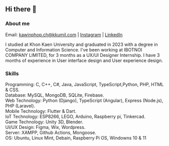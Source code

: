 ## Hi there 👋

### About me

Email: kawinphop.ch@kkumil.com | [Instagram](https://www.instagram.com/kawin101x/) | [LinkedIn](https://www.linkedin.com/in/kawin101/)

I studied at Khon Kaen University and graduated in 2023 with a degree in Computer and Information Science. I've been working at IBOTNOI COMPANY LIMITED, for 3 months as a UX/UI Designer Internship. I have 3 months of experience in User interface design and User experience design.

### Skills
Programming: C, C++, C#, Java, JavaScript, TypeScript,Python, PHP, HTML & CSS. \
Database: MySQL, MongoDB, SQLite, Firebase. \
Web Technology: Python (Django), TypeScript (Angular), Express (Node.js), PHP (Laravel). \
Mobile Technology: Flutter & Dart. \
IoT Technology: ESP8266, LEGO, Arduino, Raspberry pi, Tinkercad. \
Game Technology: Unity 3D, Blender. \
UI/UX Design: Figma, Wix, Wordpress. \
Server: XAMPP, Github Actions, Mongoose. \
OS: Ubuntu, Linux Mint, Debain, Raspberry Pi OS, Windowns 10 & 11
